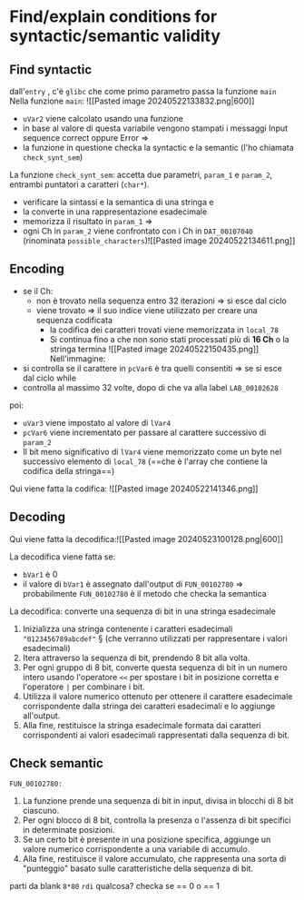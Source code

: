 # Find/explain conditions for syntactic/semantic validity
## Find syntactic
dall'`entry` , c'è `glibc` che come primo parametro passa la funzione `main`
Nella funzione `main`:
![[Pasted image 20240522133832.png|600]]
- `uVar2` viene calcolato usando una funzione
- in base al valore di questa variabile vengono stampati i messaggi Input sequence correct oppure Error
  =>
- la funzione in questione checka la syntactic e la semantic 
  (l'ho chiamata `check_synt_sem`)

La funzione `check_synt_sem`:
accetta due parametri, `param_1` e `param_2`, entrambi puntatori a caratteri (`char*`). 
- verificare la sintassi e la semantica di una stringa e 
- la converte in una rappresentazione esadecimale
- memorizza il risultato in `param_1`
=>
- ogni Ch in `param_2` viene confrontato con i Ch in `DAT_00107040` 
  (rinominata `possible_characters`)![[Pasted image 20240522134611.png]]

## Encoding
- se il Ch:
	- non è trovato nella sequenza entro 32 iterazioni => si esce dal ciclo
	-  viene trovato => il suo indice viene utilizzato per creare una sequenza codificata
		- la codifica dei caratteri trovati viene memorizzata in `local_78`
		- Si continua fino a che non sono stati processati più di **16 Ch** o la stringa termina
![[Pasted image 20240522150435.png]]
Nell'immagine:
- si controlla se il carattere in `pcVar6` è tra quelli consentiti => se si esce dal ciclo while
- controlla al massimo 32 volte, dopo di che va alla label `LAB_00102628`

poi:
- `uVar3` viene impostato al valore di `lVar4`
- `pcVar6` viene incrementato per passare al carattere successivo di `param_2`
- Il bit meno significativo di `lVar4` viene memorizzato come un byte nel successivo elemento di `local_78` (==che è l'array che contiene la codifica della stringa==)

Qui viene fatta la codifica:
![[Pasted image 20240522141346.png]]

## Decoding
Qui viene fatta la decodifica:![[Pasted image 20240523100128.png|600]]

La decodifica viene fatta se:
- `bVar1` è 0
- il valore di `bVar1` è assegnato dall'output di `FUN_00102780`
  =>
  probabilmente `FUN_00102780` è il metodo che checka la semantica

La decodifica:
converte una sequenza di bit in una stringa esadecimale

1. Inizializza una stringa contenente i caratteri esadecimali `"0123456789abcdef"` §
   (che verranno utilizzati per rappresentare i valori esadecimali)
2. Itera attraverso la sequenza di bit, prendendo 8 bit alla volta.
3. Per ogni gruppo di 8 bit, converte questa sequenza di bit in un numero intero usando l'operatore `<<` per spostare i bit in posizione corretta e l'operatore `|` per combinare i bit.
4. Utilizza il valore numerico ottenuto per ottenere il carattere esadecimale corrispondente dalla stringa dei caratteri esadecimali e lo aggiunge all'output.
5. Alla fine, restituisce la stringa esadecimale formata dai caratteri corrispondenti ai valori esadecimali rappresentati dalla sequenza di bit.

## Check semantic
`FUN_00102780:`
1. La funzione prende una sequenza di bit in input, divisa in blocchi di 8 bit ciascuno.
2. Per ogni blocco di 8 bit, controlla la presenza o l'assenza di bit specifici in determinate posizioni.
3. Se un certo bit è presente in una posizione specifica, aggiunge un valore numerico corrispondente a una variabile di accumulo.
4. Alla fine, restituisce il valore accumulato, che rappresenta una sorta di "punteggio" basato sulle caratteristiche della sequenza di bit.


parti da blank
`8*80`
`rdi` qualcosa?
checka se == 0 o == 1

